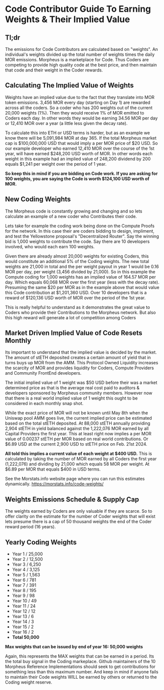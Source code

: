 # Code Contributor Guide To Earning Weights & Their Implied Value

## Tl;dr
The emissions for Code Contributors are calculated based on "weights". An individual's weights divided up the total number of weights times the daily MOR emissions. 
Morpheus is a marketplace for Code. Thus Coders are competing to provide high quality code at the best price, and then maintain that code and their weight in the Coder rewards.

## Calculating The Implied Value of Weights
Weights have an implied value due to the fact that they translate into MOR token emissions.
3,456 MOR every day (starting on Day 1) are rewarded across all the coders.
So a coder who has 200 weights out of the current 20,000 weights (1%). 
Then they would receive 1% of MOR emitted to Coders each day.
In other words they would be earning 34.56 MOR per day or 12,410 MOR over a year (a little less given the decay rate).

To calculate this into ETH or USD terms is harder, but as an example we know there will be 5,091,984 MOR at day 365.
If the total Morpheus market cap is $100,000,000 USD that would imply a per MOR price of $20 USD.
So our example developer who earned 12,410 MOR over the course of the 1st year, will have earned $248,200 USD worth of MOR.
In other words each weight in this example had an implied value of 248,200 dividend by 200 equals $1,241 per weight over the period of 1 year.

**So keep this in mind if you are bidding on Code work. 
If you are asking for 100 weights, you are saying the Code is worth $124,100 USD worth of MOR.**

## New Coding Weights
The Morpheus code is constantly growing and changing and so lets calculate an example of a new coder who Contributes their code.

Lets take for example the coding work being done on the Compute Proofs for the network. 
In this case their are coders bidding to design, impliment, and test the Yellowstone proposal's "Decentralized Router".
Say the winning bid is 1,000 weights to contribute the code.
Say there are 10 developers involved, who would each earn 100 weights. 

Given there are already almost 20,000 weights for existing Coders, this would constitute an additional 5% of the Coding weights.
The new total weights are 21,000 in total and the per weight payout in year 1 would be 0.16 MOR per day, per weight (3,456 divided by 21,000).
So in this example the Compute coding for 1,000 weights has an implied value of 164.57 MOR per day. 
Which equals 60,068 MOR over the first year (less with the decay rate).
Presuming the same $20 per MOR as in the example above that would value this Code contribution at $1,201,360 USD.
Over 10 developers that is a reward of $120,136 USD worth of MOR over the period of the 1st year.

This is really helpful to understand as it demonstrates the great value to Coders who provide their Contributions to the Morpheus network.
But also this high reward will generate a lot of competition among Coders 

## Market Driven Implied Value of Code Resets Monthly
Its important to understand that the implied value is decided by the market. The amount of stETH deposited creates a certain amount of yield that in turns buys up MOR from the AMM.
This Protocol Owned Liquidity increases the scarcity of MOR and provides liquidity for Coders, Compute Providers and Community FrontEnd developers.

The initial implied value of 1 weight was $50 USD before their was a market determined price as that is the average real cost paid to auditors & developers sponsored by Morpheus community members.
However now that there is a real world implied value of 1 weight this ought to be considered in each monthly snap shot.

While the exact price of MOR will not be known until May 8th when the Uniswap pool AMM goes live, the current implied price can be estimated based on the total stETH deposited.
At 88,000 stETH annually providing 2,904 stETH in yield balanced against the 1,222,076 MOR earned by all Capital Providers the first year. 
This at least right now implies a per MOR value of 0.00237 stETH per MOR based on real world contributions. Or $6.89 USD at the current 2,900 USD to stETH price on Feb. 21st 2024.

**All told this implies a current value of each weight at $400 USD.**
This is calculated by taking the number of MOR earned by all Coders the first year (1,222,076) and dividing by 21,000 which equals 58 MOR per weight. 
At $6.89 per MOR that equals $400 in USD terms.  

See the Morstats.info website page where you can run this estimates dynamically. https://morstats.info/code-weights/

## Weights Emissions Schedule & Supply Cap
The weights earned by Coders are only valuable if they are scarce. 
So to offer clarity on the estimate for the number of Coder weights that will exist lets presume there is a cap of 50 thousand weights the end of the Coder reward period (16 years).

## Yearly Coding Weights
- Year 1 / 25,000
- Year 2 / 12,500
- Year 3 / 6,250
- Year 4 / 3,125
- Year 5 / 1,563
- Year 6 /	781
- Year 7 /	391
- Year 8 /	195
- Year 9 /	98
- Year 10 /	49
- Year 11 /	24
- Year 12	/ 12
- Year 13 /	6
- Year 14 /	3
- Year 15 /	2
- Year 16 /	2
- **Total	50,000**

**Max weights that can be issued by end of year 16: 50,000 weights**

Again, this represents the MAX weights that can be earned in a period. Its the total buy signal in the Coding markeplace. Github maintainers of the 10 Morpheus Reference Implementations should seek to get contributions for something less than this maximum number. And keep in mind if anyone fails to maintain their Code weights WILL be earned by others or returned to the Coding weight reserve.

